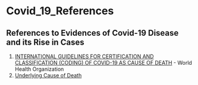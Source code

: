 # Covid_19_References


## References to Evidences of Covid-19 Disease and its Rise in Cases


1. [INTERNATIONAL GUIDELINES FOR CERTIFICATION AND CLASSIFICATION (CODING) OF COVID-19 AS CAUSE OF DEATH](https://www.who.int/classifications/icd/Guidelines_Cause_of_Death_COVID-19.pdf) - World Health Organization
2. [Underlying Cause of Death](https://www.cebm.net/covid-19/death-certificate-data-covid-19-as-the-underlying-cause-of-death/)
